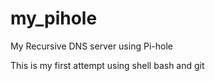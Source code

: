 # my_pihole
My Recursive DNS server using Pi-hole

This is my first attempt using shell bash and git
